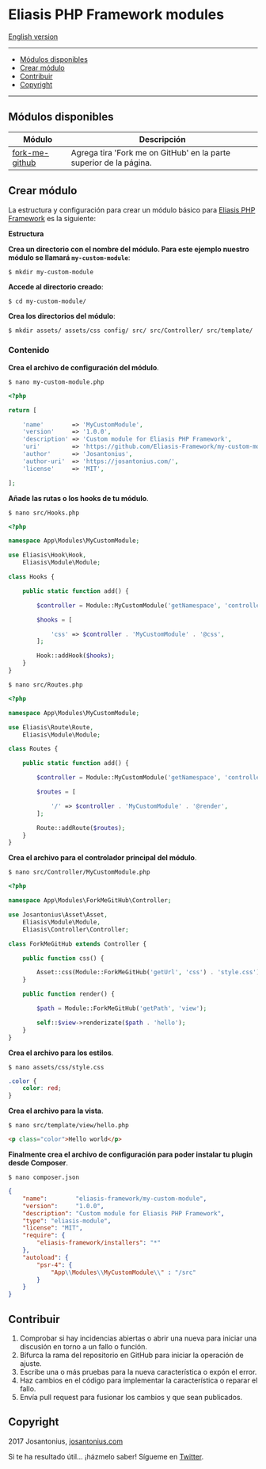 # Eliasis PHP Framework modules

[English version](README-ES.md)

---

- [Módulos disponibles](#módulos-disponibles)
- [Crear módulo](#crear-módulo)
- [Contribuir](#contribuir)
- [Copyright](#copyright)

---

## Módulos disponibles

| Módulo | Descripción |
| --- | --- |
| [fork-me-github](https://github.com/Eliasis-Framework/fork-me-github) | Agrega tira 'Fork me on GitHub' en la parte superior de la página. |

## Crear módulo

La estructura y configuración para crear un módulo básico para [Eliasis PHP Framework](https://github.com/eliasis-framework/eliasis) es la siguiente:

**Estructura**

**Crea un directorio con el nombre del módulo. Para este ejemplo nuestro módulo se llamará `my-custom-module`**:

    $ mkdir my-custom-module

**Accede al directorio creado**:

    $ cd my-custom-module/

**Crea los directorios del módulo**:

    $ mkdir assets/ assets/css config/ src/ src/Controller/ src/template/

### Contenido

**Crea el archivo de configuración del módulo**.

	$ nano my-custom-module.php 

```php
<?php

return [

    'name'        => 'MyCustomModule',
    'version'     => '1.0.0',
    'description' => 'Custom module for Eliasis PHP Framework',
    'uri'         => 'https://github.com/Eliasis-Framework/my-custom-module',
    'author'      => 'Josantonius',
    'author-uri'  => 'https://josantonius.com/',
    'license'     => 'MIT',

];
```

**Añade las rutas o los hooks de tu módulo**.

	$ nano src/Hooks.php 

```php
<?php

namespace App\Modules\MyCustomModule;

use Eliasis\Hook\Hook,
    Eliasis\Module\Module;

class Hooks {

    public static function add() {

        $controller = Module::MyCustomModule('getNamespace', 'controller');

        $hooks = [

            'css' => $controller . 'MyCustomModule' . '@css',
        ];

        Hook::addHook($hooks);
    }
}
```

	$ nano src/Routes.php 

```php
<?php

namespace App\Modules\MyCustomModule;

use Eliasis\Route\Route,
    Eliasis\Module\Module;

class Routes {

    public static function add() {

        $controller = Module::MyCustomModule('getNamespace', 'controller');

    	$routes = [

            '/' => $controller . 'MyCustomModule' . '@render',
        ];

        Route::addRoute($routes);
    }
}
```

**Crea el archivo para el controlador principal del módulo**.

	$ nano src/Controller/MyCustomModule.php 

```php
<?php

namespace App\Modules\ForkMeGitHub\Controller;

use Josantonius\Asset\Asset,
    Eliasis\Module\Module,
    Eliasis\Controller\Controller;

class ForkMeGitHub extends Controller {

    public function css() {

        Asset::css(Module::ForkMeGitHub('getUrl', 'css') . 'style.css');
    }

    public function render() {

        $path = Module::ForkMeGitHub('getPath', 'view');

        self::$view->renderizate($path . 'hello');
    }
}
```

**Crea el archivo para los estilos**.

	$ nano assets/css/style.css

```css
.color {
	color: red;
}
```

**Crea el archivo para la vista**.

	$ nano src/template/view/hello.php

```html
<p class="color">Hello world</p>
```

**Finalmente crea el archivo de configuración para poder instalar tu plugin desde Composer**.

	$ nano composer.json

```json
{
    "name":        "eliasis-framework/my-custom-module",
    "version":     "1.0.0",
    "description": "Custom module for Eliasis PHP Framework",
    "type": "eliasis-module",
    "license": "MIT",
    "require": {
        "eliasis-framework/installers": "*"
    },
    "autoload": {
        "psr-4": {
            "App\\Modules\\MyCustomModule\\" : "/src"
        }
    }
}

```

## Contribuir
1. Comprobar si hay incidencias abiertas o abrir una nueva para iniciar una discusión en torno a un fallo o función.
1. Bifurca la rama del repositorio en GitHub para iniciar la operación de ajuste.
1. Escribe una o más pruebas para la nueva característica o expón el error.
1. Haz cambios en el código para implementar la característica o reparar el fallo.
1. Envía pull request para fusionar los cambios y que sean publicados.

## Copyright

2017 Josantonius, [josantonius.com](https://josantonius.com/)

Si te ha resultado útil... ¡házmelo saber! Sígueme en [Twitter](https://twitter.com/Josantonius).